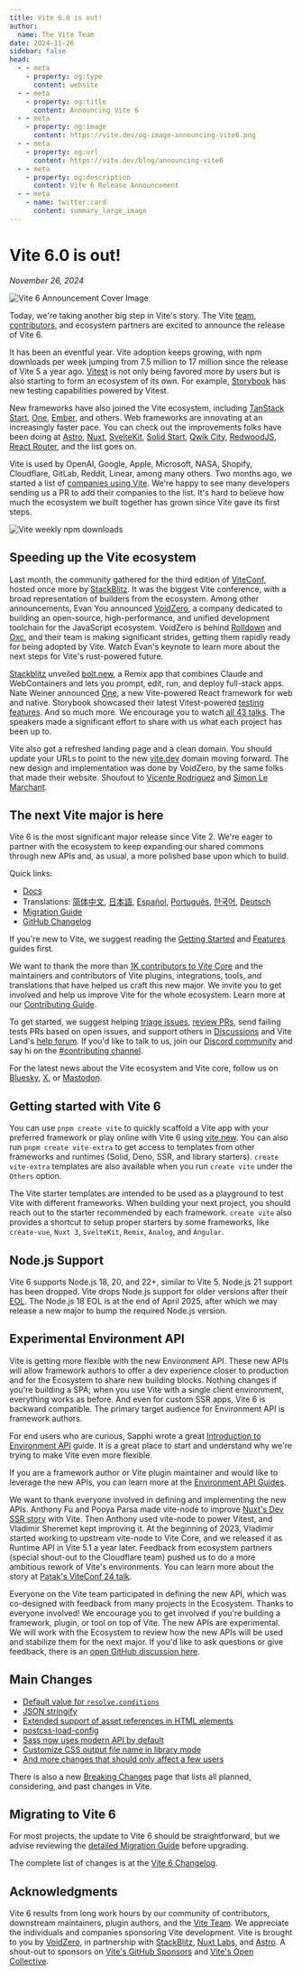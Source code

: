 ```yaml
---
title: Vite 6.0 is out!
author:
  name: The Vite Team
date: 2024-11-26
sidebar: false
head:
  - - meta
    - property: og:type
      content: website
  - - meta
    - property: og:title
      content: Announcing Vite 6
  - - meta
    - property: og:image
      content: https://vite.dev/og-image-announcing-vite6.png
  - - meta
    - property: og:url
      content: https://vite.dev/blog/announcing-vite6
  - - meta
    - property: og:description
      content: Vite 6 Release Announcement
  - - meta
    - name: twitter:card
      content: summary_large_image
---
```


# Vite 6.0 is out!

_November 26, 2024_

![Vite 6 Announcement Cover Image](/og-image-announcing-vite6.png)

Today, we're taking another big step in Vite's story. The Vite [team](/team), [contributors](https://github.com/vitejs/vite/graphs/contributors), and ecosystem partners are excited to announce the release of Vite 6.

It has been an eventful year. Vite adoption keeps growing, with npm downloads per week jumping from 7.5 million to 17 million since the release of Vite 5 a year ago. [Vitest](https://vitest.dev) is not only being favored more by users but is also starting to form an ecosystem of its own. For example, [Storybook](https://storybook.js.org) has new testing capabilities powered by Vitest.

New frameworks have also joined the Vite ecosystem, including [TanStack Start](https://tanstack.com/start), [One](https://onestack.dev/), [Ember](https://emberjs.com/), and others. Web frameworks are innovating at an increasingly faster pace. You can check out the improvements folks have been doing at [Astro](https://astro.build/), [Nuxt](https://nuxt.com/), [SvelteKit](https://kit.svelte.dev/), [Solid Start](https://www.solidjs.com/blog/introducing-solidstart), [Qwik City](https://qwik.builder.io/qwikcity/overview/), [RedwoodJS](https://redwoodjs.com/), [React Router](https://reactrouter.com/), and the list goes on.

Vite is used by OpenAI, Google, Apple, Microsoft, NASA, Shopify, Cloudflare, GitLab, Reddit, Linear, among many others. Two months ago, we started a list of [companies using Vite](https://github.com/vitejs/companies-using-vite). We're happy to see many developers sending us a PR to add their companies to the list. It's hard to believe how much the ecosystem we built together has grown since Vite gave its first steps.

![Vite weekly npm downloads](/vite6-npm-weekly-downloads.png)

## Speeding up the Vite ecosystem

Last month, the community gathered for the third edition of [ViteConf](https://viteconf.org/24/replay), hosted once more by [StackBlitz](https://stackblitz.com). It was the biggest Vite conference, with a broad representation of builders from the ecosystem. Among other announcements, Evan You announced [VoidZero](https://staging.voidzero.dev/posts/announcing-voidzero-inc), a company dedicated to building an open-source, high-performance, and unified development toolchain for the JavaScript ecosystem. VoidZero is behind [Rolldown](https://rolldown.rs) and [Oxc](https://oxc.rs), and their team is making significant strides, getting them rapidly ready for being adopted by Vite. Watch Evan's keynote to learn more about the next steps for Vite's rust-powered future.

<YouTubeVideo videoId="EKvvptbTx6k?si=EZ-rFJn4pDW3tUvp" />

[Stackblitz](https://stackblitz.com) unveiled [bolt.new](https://bolt.new), a Remix app that combines Claude and WebContainers and lets you prompt, edit, run, and deploy full-stack apps. Nate Weiner announced [One](https://onestack.dev/), a new Vite-powered React framework for web and native. Storybook showcased their latest Vitest-powered [testing features](https://youtu.be/8t5wxrFpCQY?si=PYZoWKf-45goQYDt). And so much more. We encourage you to watch [all 43 talks](https://www.youtube.com/playlist?list=PLqGQbXn_GDmnObDzgjUF4Krsfl6OUKxtp). The speakers made a significant effort to share with us what each project has been up to.

Vite also got a refreshed landing page and a clean domain. You should update your URLs to point to the new [vite.dev](https://vite.dev) domain moving forward. The new design and implementation was done by VoidZero, by the same folks that made their website. Shoutout to [Vicente Rodriguez](https://bento.me/rmoon) and [Simon Le Marchant](https://marchantweb.com/).

## The next Vite major is here

Vite 6 is the most significant major release since Vite 2. We're eager to partner with the ecosystem to keep expanding our shared commons through new APIs and, as usual, a more polished base upon which to build.

Quick links:

- [Docs](/)
- Translations: [简体中文](https://cn.vite.dev/), [日本語](https://ja.vite.dev/), [Español](https://es.vite.dev/), [Português](https://pt.vite.dev/), [한국어](https://ko.vite.dev/), [Deutsch](https://de.vite.dev/)
- [Migration Guide](/guide/migration)
- [GitHub Changelog](https://github.com/vitejs/vite/blob/main/packages/vite/CHANGELOG.md#600-2024-11-26)

If you're new to Vite, we suggest reading the [Getting Started](/guide/) and [Features](/guide/features) guides first.

We want to thank the more than [1K contributors to Vite Core](https://github.com/vitejs/vite/graphs/contributors) and the maintainers and contributors of Vite plugins, integrations, tools, and translations that have helped us craft this new major. We invite you to get involved and help us improve Vite for the whole ecosystem. Learn more at our [Contributing Guide](https://github.com/vitejs/vite/blob/main/CONTRIBUTING.md).

To get started, we suggest helping [triage issues](https://github.com/vitejs/vite/issues), [review PRs](https://github.com/vitejs/vite/pulls), send failing tests PRs based on open issues, and support others in [Discussions](https://github.com/vitejs/vite/discussions) and Vite Land's [help forum](https://discord.com/channels/804011606160703521/1019670660856942652). If you'd like to talk to us, join our [Discord community](http://chat.vite.dev/) and say hi on the [#contributing channel](https://discord.com/channels/804011606160703521/804439875226173480).

For the latest news about the Vite ecosystem and Vite core, follow us on [Bluesky](https://bsky.app/profile/vite.dev), [X](https://twitter.com/vite_js), or [Mastodon](https://webtoo.ls/@vite).

## Getting started with Vite 6

You can use `pnpm create vite` to quickly scaffold a Vite app with your preferred framework or play online with Vite 6 using [vite.new](https://vite.new). You can also run `pnpm create vite-extra` to get access to templates from other frameworks and runtimes (Solid, Deno, SSR, and library starters). `create vite-extra` templates are also available when you run `create vite` under the `Others` option.

The Vite starter templates are intended to be used as a playground to test Vite with different frameworks. When building your next project, you should reach out to the starter recommended by each framework. `create vite` also provides a shortcut to setup proper starters by some frameworks, like `create-vue`, `Nuxt 3`, `SvelteKit`, `Remix`, `Analog`, and `Angular`.

## Node.js Support

Vite 6 supports Node.js 18, 20, and 22+, similar to Vite 5. Node.js 21 support has been dropped. Vite drops Node.js support for older versions after their [EOL](https://endoflife.date/nodejs). The Node.js 18 EOL is at the end of April 2025, after which we may release a new major to bump the required Node.js version.

## Experimental Environment API

Vite is getting more flexible with the new Environment API. These new APIs will allow framework authors to offer a dev experience closer to production and for the Ecosystem to share new building blocks. Nothing changes if you're building a SPA; when you use Vite with a single client environment, everything works as before. And even for custom SSR apps, Vite 6 is backward compatible. The primary target audience for Environment API is framework authors.

For end users who are curious, Sapphi wrote a great [Introduction to Environment API](https://green.sapphi.red/blog/increasing-vites-potential-with-the-environment-api) guide. It is a great place to start and understand why we're trying to make Vite even more flexible.

If you are a framework author or Vite plugin maintainer and would like to leverage the new APIs, you can learn more at the [Environment API Guides](https://main.vite.dev/guide/api-environment).

We want to thank everyone involved in defining and implementing the new APIs. Anthony Fu and Pooya Parsa made vite-node to improve [Nuxt's Dev SSR story](https://antfu.me/posts/dev-ssr-on-nuxt) with Vite. Then Anthony used vite-node to power Vitest, and Vladimir Sheremet kept improving it. At the beginning of 2023, Vladimir started working to upstream vite-node to Vite Core, and we released it as Runtime API in Vite 5.1 a year later. Feedback from ecosystem partners (special shout-out to the Cloudflare team) pushed us to do a more ambitious rework of Vite's environments. You can learn more about the story at [Patak's ViteConf 24 talk](https://www.youtube.com/watch?v=WImor3HDyqU?si=EZ-rFJn4pDW3tUvp).

Everyone on the Vite team participated in defining the new API, which was co-designed with feedback from many projects in the Ecosystem. Thanks to everyone involved! We encourage you to get involved if you're building a framework, plugin, or tool on top of Vite. The new APIs are experimental. We will work with the Ecosystem to review how the new APIs will be used and stabilize them for the next major. If you'd like to ask questions or give feedback, there is an [open GitHub discussion here](https://github.com/vitejs/vite/discussions/16358).

## Main Changes

- [Default value for `resolve.conditions`](/guide/migration#default-value-for-resolve-conditions)
- [JSON stringify](/guide/migration#json-stringify)
- [Extended support of asset references in HTML elements](/guide/migration#extended-support-of-asset-references-in-html-elements)
- [postcss-load-config](/guide/migration#postcss-load-config)
- [Sass now uses modern API by default](/guide/migration#sass-now-uses-modern-api-by-default)
- [Customize CSS output file name in library mode](/guide/migration#customize-css-output-file-name-in-library-mode)
- [And more changes that should only affect a few users](/guide/migration#advanced)

There is also a new [Breaking Changes](/changes/) page that lists all planned, considering, and past changes in Vite.

## Migrating to Vite 6

For most projects, the update to Vite 6 should be straightforward, but we advise reviewing the [detailed Migration Guide](/guide/migration) before upgrading.

The complete list of changes is at the [Vite 6 Changelog](https://github.com/vitejs/vite/blob/main/packages/vite/CHANGELOG.md#500-2024-11-26).

## Acknowledgments

Vite 6 results from long work hours by our community of contributors, downstream maintainers, plugin authors, and the [Vite Team](/team). We appreciate the individuals and companies sponsoring Vite development. Vite is brought to you by [VoidZero](https://voidzero.dev), in partnership with [StackBlitz](https://stackblitz.com/), [Nuxt Labs](https://nuxtlabs.com/), and [Astro](https://astro.build). A shout-out to sponsors on [Vite's GitHub Sponsors](https://github.com/sponsors/vitejs) and [Vite's Open Collective](https://opencollective.com/vite).